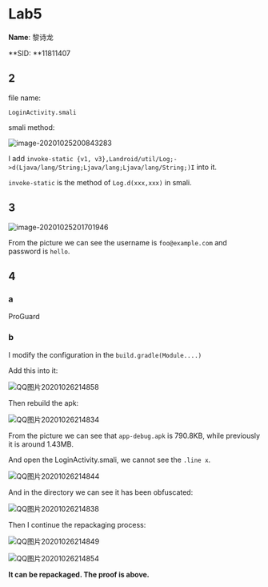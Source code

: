 # Lab5

**Name**: 黎诗龙

**SID: **11811407

## 2

file name: 

`LoginActivity.smali`

smali method:

![image-20201025200843283](C:\Users\Lori\Desktop\Course\ComputerScience\CS315\lab5\pictures\image-20201025200843283.png)

I add `invoke-static {v1, v3},Landroid/util/Log;->d(Ljava/lang/String;Ljava/lang;Ljava/lang/String;)I` into it.

`invoke-static` is the method of `Log.d(xxx,xxx)` in smali.

## 3

![image-20201025201701946](C:\Users\Lori\Desktop\Course\ComputerScience\CS315\lab5\pictures\image-20201025201701946.png)

From the picture we can see the username is `foo@example.com` and password is `hello`. 

## 4

### a

ProGuard

### b

I modify the configuration in the `build.gradle(Module....)`  

Add this into it:

![QQ图片20201026214858](C:\Users\Lori\Desktop\Course\ComputerScience\CS315\lab5\pictures\QQ图片20201026214858.png)

Then rebuild the apk:

![QQ图片20201026214834](C:\Users\Lori\Desktop\Course\ComputerScience\CS315\lab5\pictures\QQ图片20201026214834.png)

From the picture we can see that `app-debug.apk` is 790.8KB, while previously it is around 1.43MB.

And open the LoginActivity.smali, we cannot see the `.line x`.

![QQ图片20201026214844](C:\Users\Lori\Desktop\Course\ComputerScience\CS315\lab5\pictures\QQ图片20201026214844.png)

And in the directory we can see it has been obfuscated:

![QQ图片20201026214838](C:\Users\Lori\Desktop\Course\ComputerScience\CS315\lab5\pictures\QQ图片20201026214838.png)



Then I continue the repackaging process:

![QQ图片20201026214849](C:\Users\Lori\Desktop\Course\ComputerScience\CS315\lab5\pictures\QQ图片20201026214849.png)





![QQ图片20201026214854](C:\Users\Lori\Desktop\Course\ComputerScience\CS315\lab5\pictures\QQ图片20201026214854.png)

**It can be repackaged. The proof is above.**